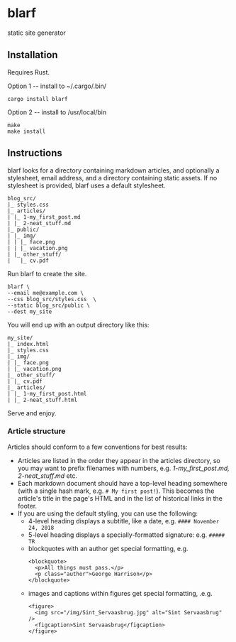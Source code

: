 # blarf

static site generator

## Installation

Requires Rust.

Option 1 -- install to ~/.cargo/.bin/

```
cargo install blarf
```

Option 2 -- install to /usr/local/bin

```
make
make install
```

## Instructions

blarf looks for a directory containing markdown articles, and optionally a stylesheet, email address, and a directory containing static assets. If no stylesheet is provided, blarf uses a default stylesheet.

```
blog_src/
|_ styles.css
|_ articles/
| |_ 1-my_first_post.md
| |_ 2-neat_stuff.md
|_ public/
| |_ img/
| | |_ face.png
| | |_ vacation.png
| |_ other_stuff/
|   |_ cv.pdf
```

Run blarf to create the site.

```
blarf \
--email me@example.com \
--css blog_src/styles.css  \
--static blog_src/public \
--dest my_site
```

You will end up with an output directory like this:

```
my_site/
|_ index.html
|_ styles.css
|_ img/
| |_ face.png
| |_ vacation.png
|_ other_stuff/
| |_ cv.pdf
|_ articles/
| |_ 1-my_first_post.html
| |_ 2-neat_stuff.html
```

Serve and enjoy.

### Article structure

Articles should conform to a few conventions for best results:

* Articles are listed in the order they appear in the articles directory, so you may want to prefix filenames with numbers, e.g. _1-my_first_post.md, 2-neat_stuff.md_ etc.
* Each markdown document should have a top-level heading somewhere (with a single hash mark, e.g. `# My first post!`). This becomes the article's title in the page's HTML and in the list of historical links in the footer.
* If you are using the default styling, you can use the following:
  - 4-level heading displays a subtitle, like a date, e.g. `#### November 24, 2018`
  - 5-level heading displays a specially-formatted signature: e.g. `##### TR`
  - blockquotes with an author get special formatting, e.g.
    ```
    <blockquote>
      <p>All things must pass.</p>
      <p class="author">George Harrison</p>
    </blockquote>
    ```
  - images and captions within figures get special formatting, .e.g.
    ```    
    <figure>
      <img src="/img/Sint_Servaasbrug.jpg" alt="Sint Servaasbrug" />
      <figcaption>Sint Servaasbrug</figcaption>
    </figure>
    ```
